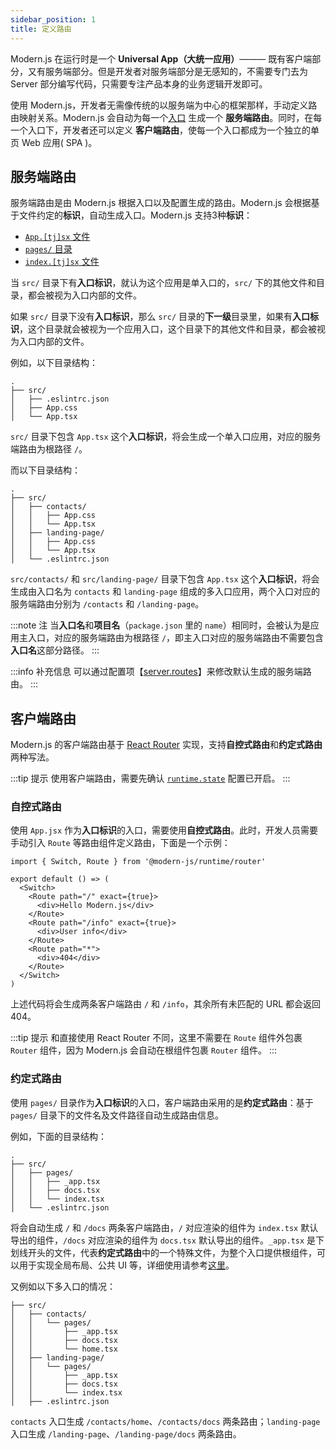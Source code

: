 ```yaml
---
sidebar_position: 1
title: 定义路由
---
```


Modern.js 在运行时是一个 **Universal App（大统一应用）**——— 既有客户端部分，又有服务端部分。但是开发者对服务端部分是无感知的，不需要专门去为 Server 部分编写代码，只需要专注产品本身的业务逻辑开发即可。

使用 Modern.js，开发者无需像传统的以服务端为中心的框架那样，手动定义路由映射关系。Modern.js 会自动为每一个[入口](/docs/guides/tutorials/c07-app-entry/7.1-intro) 生成一个 **服务端路由**。同时，在每一个入口下，开发者还可以定义 **客户端路由**，使每一个入口都成为一个独立的单页 Web 应用( SPA )。

## 服务端路由

服务端路由是由 Modern.js 根据入口以及配置生成的路由。Modern.js 会根据基于文件约定的**标识**，自动生成入口。Modern.js 支持3种**标识**：

- [`App.[tj]sx` 文件](/docs/apis/hooks/mwa/src/app)
- [`pages/` 目录](/docs/apis/hooks/mwa/src/pages)
- [`index.[tj]sx` 文件](/docs/apis/hooks/mwa/src/index)

当 `src/` 目录下有**入口标识**，就认为这个应用是单入口的，`src/` 下的其他文件和目录，都会被视为入口内部的文件。

如果 `src/` 目录下没有**入口标识**，那么 `src/` 目录的**下一级**目录里，如果有**入口标识**，这个目录就会被视为一个应用入口，这个目录下的其他文件和目录，都会被视为入口内部的文件。


例如，以下目录结构：

```
.
├── src/
│   ├── .eslintrc.json
│   ├── App.css
│   └── App.tsx
```

`src/` 目录下包含 `App.tsx` 这个**入口标识**，将会生成一个单入口应用，对应的服务端路由为根路径 `/`。

而以下目录结构：

```
.
├── src/
│   ├── contacts/
│   │   ├── App.css
│   │   └── App.tsx
│   ├── landing-page/
│   │   ├── App.css
│   │   └── App.tsx
│   └── .eslintrc.json
```

`src/contacts/` 和 `src/landing-page/` 目录下包含 `App.tsx` 这个**入口标识**，将会生成由入口名为 `contacts` 和 `landing-page` 组成的多入口应用，两个入口对应的服务端路由分别为 `/contacts` 和 `/landing-page`。

:::note 注
当**入口名**和**项目名**（`package.json` 里的 `name`）相同时，会被认为是应用主入口，对应的服务端路由为根路径 `/`，即主入口对应的服务端路由不需要包含**入口名**这部分路径。
:::

:::info 补充信息
可以通过配置项【[server.routes](/docs/apis/config/server/routes)】来修改默认生成的服务端路由。
:::

## 客户端路由

Modern.js 的客户端路由基于 [React Router](https://reactrouter.com/) 实现，支持**自控式路由**和**约定式路由**两种写法。

:::tip 提示
使用客户端路由，需要先确认 [`runtime.state`](/docs/apis/config/runtime/state) 配置已开启。
:::

### 自控式路由

使用 `App.jsx` 作为**入口标识**的入口，需要使用**自控式路由**。此时，开发人员需要手动引入 `Route` 等路由组件定义路由，下面是一个示例：

```tsx title="App.tsx"
import { Switch, Route } from '@modern-js/runtime/router'

export default () => (
  <Switch>
    <Route path="/" exact={true}>
      <div>Hello Modern.js</div>
    </Route>
    <Route path="/info" exact={true}>
      <div>User info</div>
    </Route>
    <Route path="*">
      <div>404</div>
    </Route>
  </Switch>
)
```

上述代码将会生成两条客户端路由 `/` 和 `/info`，其余所有未匹配的 URL 都会返回 404。

:::tip 提示
和直接使用 React Router 不同，这里不需要在 `Route` 组件外包裹 `Router` 组件，因为 Modern.js 会自动在根组件包裹 `Router` 组件。
:::


### 约定式路由

使用 `pages/` 目录作为**入口标识**的入口，客户端路由采用的是**约定式路由**：基于 `pages/` 目录下的文件名及文件路径自动生成路由信息。

例如，下面的目录结构：

```
.
├── src/
│   ├── pages/
│   │   ├── _app.tsx
│   │   ├── docs.tsx
│   │   └── index.tsx
│   └── .eslintrc.json
```

将会自动生成 `/` 和 `/docs` 两条客户端路由，`/` 对应渲染的组件为 `index.tsx` 默认导出的组件，`/docs` 对应渲染的组件为 `docs.tsx` 默认导出的组件。`_app.tsx` 是下划线开头的文件，代表**约定式路由**中的一个特殊文件，为整个入口提供根组件，可以用于实现全局布局、公共 UI 等，详细使用请参考[这里](/docs/apis/hooks/mwa/src/pages#全局-layout)。

又例如以下多入口的情况：

```
├── src/
│   ├── contacts/
│   │   └── pages/
│   │       ├── _app.tsx
│   │       ├── docs.tsx
│   │       └── home.tsx
│   ├── landing-page/
│   │   └── pages/
│   │       ├── _app.tsx
│   │       ├── docs.tsx
│   │       └── index.tsx
│   ├── .eslintrc.json
```

`contacts` 入口生成 `/contacts/home`、`/contacts/docs` 两条路由；`landing-page` 入口生成 `/landing-page`、`/landing-page/docs` 两条路由。


